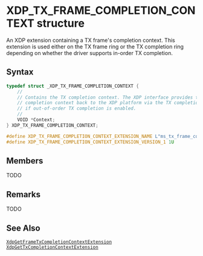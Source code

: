 # XDP_TX_FRAME_COMPLETION_CONTEXT structure

An XDP extension containing a TX frame's completion context. This extension is used either on the TX frame ring or the TX completion ring depending on whether the driver supports in-order TX completion.

## Syntax

```C
typedef struct _XDP_TX_FRAME_COMPLETION_CONTEXT {
    //
    // Contains the TX completion context. The XDP interface provides this
    // completion context back to the XDP platform via the TX completion ring
    // if out-of-order TX completion is enabled.
    //
    VOID *Context;
} XDP_TX_FRAME_COMPLETION_CONTEXT;

#define XDP_TX_FRAME_COMPLETION_CONTEXT_EXTENSION_NAME L"ms_tx_frame_completion_context"
#define XDP_TX_FRAME_COMPLETION_CONTEXT_EXTENSION_VERSION_1 1U
```

## Members

TODO

## Remarks

TODO

## See Also

[`XdpGetFrameTxCompletionContextExtension`](XdpGetFrameTxCompletionContextExtension.md)  
[`XdpGetTxCompletionContextExtension`](XdpGetTxCompletionContextExtension.md)  
